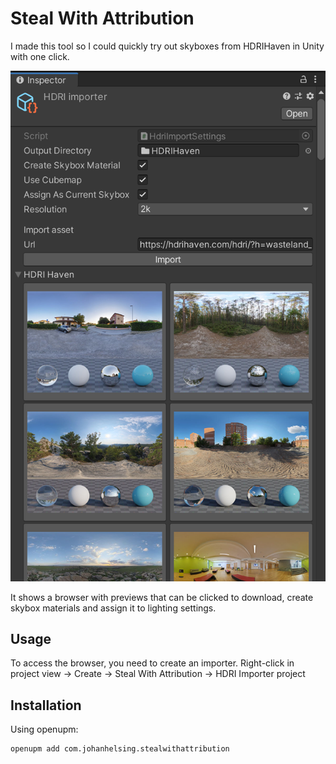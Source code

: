 # Steal With Attribution

I made this tool so I could quickly try out skyboxes from HDRIHaven in Unity
with one click.

![screenshot](./Documentation~/screenshot.png)

It shows a browser with previews that can be clicked to download, create skybox
materials and assign it to lighting settings.

## Usage

To access the browser, you need to create an importer. Right-click in project
view -> Create -> Steal With Attribution -> HDRI Importer project 

## Installation

Using openupm:

```
openupm add com.johanhelsing.stealwithattribution
```
